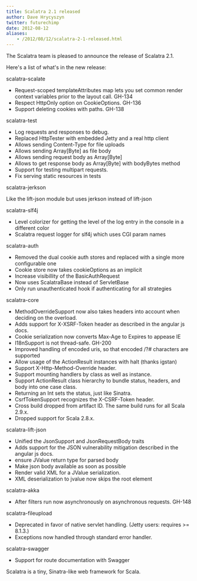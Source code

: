 ```yaml
---
title: Scalatra 2.1 released
author: Dave Hrycyszyn
twitter: futurechimp
date: 2012-08-12
aliases:
    - /2012/08/12/scalatra-2-1-released.html
---
```


The Scalatra team is pleased to announce the release of Scalatra 2.1.

<!--more-->

Here's a list of what's in the new release:

scalatra-scalate

  * Request-scoped templateAttributes map lets you set common render context variables prior to the layout call. GH-134
  * Respect HttpOnly option on CookieOptions. GH-136
  * Support deleting cookies with paths. GH-138

scalatra-test

  * Log requests and responses to debug.
  * Replaced HttpTester with embedded Jetty and a real http client
  * Allows sending Content-Type for file uploads
  * Allows sending Array[Byte] as file body
  * Allows sending request body as Array[Byte]
  * Allows to get response body as Array[Byte] with bodyBytes method
  * Support for testing multipart requests.
  * Fix serving static resources in tests

scalatra-jerkson

Like the lift-json module but uses jerkson instead of lift-json

scalatra-slf4j

  * Level colorizer for getting the level of the log entry in the console in a different color
  * Scalatra request logger for slf4j which uses CGI param names

scalatra-auth

  * Removed the dual cookie auth stores and replaced with a single more configurable one
  * Cookie store now takes cookieOptions as an implicit
  * Increase visibillity of the BasicAuthRequest
  * Now uses ScalatraBase instead of ServletBase
  * Only run unauthenticated hook if authenticating for all strategies

scalatra-core

  * MethodOverrideSupport now also takes headers into account when deciding on the overload.
  * Adds support for X-XSRF-Token header as described in the angular js docs.
  * Cookie serialization now converts Max-Age to Expires to appease IE
  * I18nSupport is not thread-safe. GH-200
  * Improved handling of encoded uris, so that encoded /?# characters are supported
  * Allow usage of the ActionResult instances with halt (thanks igstan)
  * Support X-Http-Method-Override header.
  * Support mounting handlers by class as well as instance.
  * Support ActionResult class hierarchy to bundle status, headers, and body into one case class.
  * Returning an Int sets the status, just like Sinatra.
  * CsrfTokenSupport recognizes the X-CSRF-Token header.
  * Cross build dropped from artifact ID. The same build runs for all Scala 2.9.x.
  * Dropped support for Scala 2.8.x.

scalatra-lift-json

  * Unified the JsonSupport and JsonRequestBody traits
  * Adds support for the JSON vulnerability mitigation described in the angular js docs.
  * ensure JValue return type for parsed body
  * Make json body available as soon as possible
  * Render valid XML for a JValue serialization.
  * XML deserialization to jvalue now skips the root element

scalatra-akka

  * After filters run now asynchronously on asynchronous requests. GH-148

scalatra-fileupload

  * Deprecated in favor of native servlet handling. (Jetty users: requires >= 8.1.3.)
  * Exceptions now handled through standard error handler.

scalatra-swagger

  * Support for route documentation with Swagger

Scalatra is a tiny, Sinatra-like web framework for Scala.
